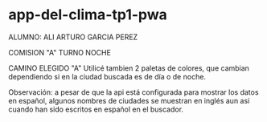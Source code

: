 # app-del-clima-tp1-pwa

ALUMNO: ALI ARTURO GARCIA PEREZ

COMISION "A" TURNO NOCHE

CAMINO ELEGIDO "A"
Utilicé tambien 2 paletas de colores, que cambian dependiendo si en la ciudad buscada es de día o de noche.

Observación: a pesar de que la api está configurada para mostrar los datos en español, algunos nombres de ciudades se muestran en inglés aun así cuando han sido escritos en español en el buscador.
